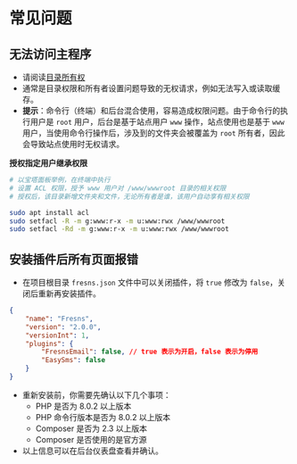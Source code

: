 # 常见问题

## 无法访问主程序

- 请阅读[目录所有权](install.md#目录所有权)
- 通常是目录权限和所有者设置问题导致的无权请求，例如无法写入或读取缓存。
- **提示**：命令行（终端）和后台混合使用，容易造成权限问题。由于命令行的执行用户是 `root` 用户，后台是基于站点用户 `www` 操作，站点使用也是基于 `www` 用户，当使用命令行操作后，涉及到的文件夹会被覆盖为 `root` 所有者，因此会导致站点使用时无权请求。

**授权指定用户继承权限**

```sh
# 以宝塔面板举例，在终端中执行
# 设置 ACL 权限，授予 www 用户对 /www/wwwroot 目录的相关权限
# 授权后，该目录新增文件夹和文件，无论所有者是谁，该用户自动享有相关权限

sudo apt install acl
sudo setfacl -R -m g:www:r-x -m u:www:rwx /www/wwwroot
sudo setfacl -Rd -m g:www:r-x -m u:www:rwx /www/wwwroot
```

## 安装插件后所有页面报错

- 在项目根目录 `fresns.json` 文件中可以关闭插件，将 `true` 修改为 `false`，关闭后重新再安装插件。

```json
{
    "name": "Fresns",
    "version": "2.0.0",
    "versionInt": 1,
    "plugins": {
        "FresnsEmail": false, // true 表示为开启，false 表示为停用
        "EasySms": false
    }
}
```

- 重新安装前，你需要先确认以下几个事项：
    - PHP 是否为 8.0.2 以上版本
    - PHP 命令行版本是否为 8.0.2 以上版本
    - Composer 是否为 2.3 以上版本
    - Composer 是否使用的是官方源
- 以上信息可以在后台仪表盘查看并确认。

